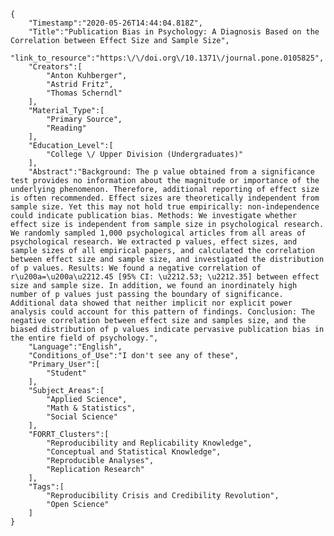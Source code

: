 
    {
        "Timestamp":"2020-05-26T14:44:04.818Z",
        "Title":"Publication Bias in Psychology: A Diagnosis Based on the Correlation between Effect Size and Sample Size",
        "link_to_resource":"https:\/\/doi.org\/10.1371\/journal.pone.0105825",
        "Creators":[
            "Anton Kuhberger",
            "Astrid Fritz",
            "Thomas Scherndl"
        ],
        "Material_Type":[
            "Primary Source",
            "Reading"
        ],
        "Education_Level":[
            "College \/ Upper Division (Undergraduates)"
        ],
        "Abstract":"Background: The p value obtained from a significance test provides no information about the magnitude or importance of the underlying phenomenon. Therefore, additional reporting of effect size is often recommended. Effect sizes are theoretically independent from sample size. Yet this may not hold true empirically: non-independence could indicate publication bias. Methods: We investigate whether effect size is independent from sample size in psychological research. We randomly sampled 1,000 psychological articles from all areas of psychological research. We extracted p values, effect sizes, and sample sizes of all empirical papers, and calculated the correlation between effect size and sample size, and investigated the distribution of p values. Results: We found a negative correlation of r\u200a=\u200a\u2212.45 [95% CI: \u2212.53; \u2212.35] between effect size and sample size. In addition, we found an inordinately high number of p values just passing the boundary of significance. Additional data showed that neither implicit nor explicit power analysis could account for this pattern of findings. Conclusion: The negative correlation between effect size and samples size, and the biased distribution of p values indicate pervasive publication bias in the entire field of psychology.",
        "Language":"English",
        "Conditions_of_Use":"I don't see any of these",
        "Primary_User":[
            "Student"
        ],
        "Subject_Areas":[
            "Applied Science",
            "Math & Statistics",
            "Social Science"
        ],
        "FORRT_Clusters":[
            "Reproducibility and Replicability Knowledge",
            "Conceptual and Statistical Knowledge",
            "Reproducible Analyses",
            "Replication Research"
        ],
        "Tags":[
            "Reproducibility Crisis and Credibility Revolution",
            "Open Science"
        ]
    }
